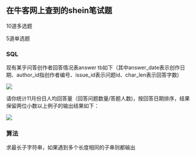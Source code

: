 ## 在牛客网上查到的shein笔试题

10道多选题

5道单选题

### SQL

现有某乎问答创作者回答情况表answer tb如下（其中answer_date表示创作日期、author_id指创作者编号、issue_id表示问题id、char_len表示回答字数) 

![](https://uploadfiles.nowcoder.com/images/20230326/994431508_1679820369229/D2B5CA33BD970F64A6301FA75AE2EB22)

 请你统计11月份日人均回答量（回答问题数量/答题人数)，按回答日期排序，结果保留两位小数以上例子的输出结果如下： 

![](https://uploadfiles.nowcoder.com/images/20230326/994431508_1679820405813/D2B5CA33BD970F64A6301FA75AE2EB22)



### 算法

 求最长子字符串，如果遇到多个长度相同的子串则都输出 


